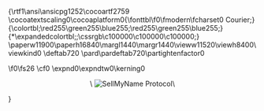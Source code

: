 {\rtf1\ansi\ansicpg1252\cocoartf2759
\cocoatextscaling0\cocoaplatform0{\fonttbl\f0\fmodern\fcharset0 Courier;}
{\colortbl;\red255\green255\blue255;\red255\green255\blue255;}
{\*\expandedcolortbl;;\cssrgb\c100000\c100000\c100000;}
\paperw11900\paperh16840\margl1440\margr1440\vieww11520\viewh8400\viewkind0
\deftab720
\pard\pardeftab720\partightenfactor0

\f0\fs26 \cf0 \expnd0\expndtw0\kerning0
<p align="center">\
  <img src="https://github.com/sellmyname/.github/logo.svg?raw=true" alt="SellMyName Protocol"/>\
</p>}
